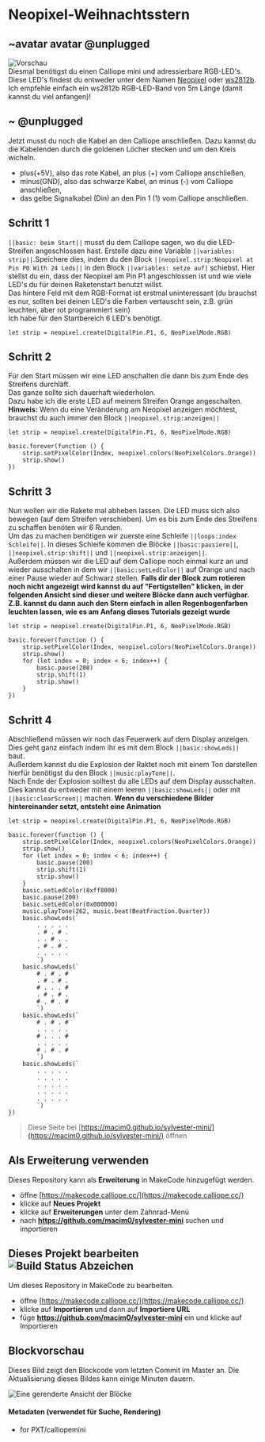 # Neopixel-Weihnachtsstern
## ~avatar avatar @unplugged
![Vorschau](https://github.com/r00b1nh00d/NeopixelWeihnachtsstern/blob/master/Stern.gif?raw=true) <br>
Diesmal benötigst du einen Calliope mini und adressierbare RGB-LED's. <br>
Diese LED's findest du entweder unter dem Namen [Neopixel](https://www.google.com/search?q=neopixel+band&rlz=1C1CHBD_deDE928DE928&oq=neopi&aqs=chrome.0.69i59l3j69i57j0j69i60l3.1887j0j9&sourceid=chrome&ie=UTF-8) oder [ws2812b](https://www.ebay.de/sch/i.html?_nkw=ws2812b&_dcat=116022&_sacat=-1&vbn_id=7005777392&LH_PrefLoc=1&_fsrp=1&_sop=15). Ich empfehle einfach ein ws2812b RGB-LED-Band von 5m Länge (damit kannst du viel anfangen)! 

## ~ @unplugged
Jetzt musst du noch die Kabel an den Calliope anschließen. Dazu kannst du die Kabelenden durch die goldenen Löcher stecken und um den Kreis wicheln.<br>
- plus(+5V), also das rote Kabel, an plus (+) vom Calliope anschließen, <br>
- minus(GND), also das schwarze Kabel, an minus (-) vom Calliope anschließen, <br>
- das gelbe Signalkabel (Din) an den Pin 1 (1) vom Calliope anschließen. <br>

## Schritt 1
``||basic: beim Start||`` musst du dem Calliope sagen, wo du die LED-Streifen angeschlossen hast. Erstelle dazu eine Variable ``||variables: strip||``.Speichere dies, indem du den Block ``||neopixel.strip:Neopixel at Pin P0 With 24 Leds||`` in den Block ``||variables: setze auf|`` schiebst. Hier stellst du ein, dass der Neopixel am Pin P1 angeschlossen ist und wie viele LED's du für deinen Raketenstart benutzt willst. <br>
Das hintere Feld mit dem RGB-Format ist erstmal uninteressant (du brauchst es nur, sollten bei deinen LED's die Farben vertauscht sein, z.B. grün leuchten, aber rot programmiert sein) <br>
Ich habe für den Startbereich 6 LED's benötigt.
```blocks
let strip = neopixel.create(DigitalPin.P1, 6, NeoPixelMode.RGB)

``` 

## Schritt 2
Für den Start müssen wir eine LED anschalten die dann bis zum Ende des Streifens durchläft. <br>
Das ganze sollte sich dauerhaft wiederholen.<br>
Dazu habe ich die erste LED auf meinem Streifen Orange angeschalten.
**Hinweis:** Wenn du eine Veränderung am Neopixel anzeigen möchtest, brauchst du auch immer den Block ``||neopixel.strip:anzeigen||``

```block
let strip = neopixel.create(DigitalPin.P1, 6, NeoPixelMode.RGB)

basic.forever(function () {
    strip.setPixelColor(Index, neopixel.colors(NeoPixelColors.Orange))
    strip.show()
})
```
## Schritt 3
Nun wollen wir die Rakete mal abheben lassen. Die LED muss sich also bewegen (auf dem Streifen verschieben). Um es bis zum Ende des Streifens zu schaffen benöten wir 6 Runden. <br>
Um das zu machen benötigen wir zuerste eine Schleife ``||loops:index Schleife||``. In dieses Schleife kommen die Blöcke ``||basic:pausiere||``, ``||neopixel.strip:shift||`` und ``||neopixel.strip:anzeigen||``. <br>
Außerdem müssen wir die LED auf dem Calliope noch einmal kurz an und wieder ausschalten in dem wir ``||basic:setLedColor||`` auf Orange und nach einer Pause wieder auf Schwarz stellen.
**Falls dir der Block zum rotieren noch nicht angezeigt wird kannst du auf "Fertigstellen" klicken, in der folgenden Ansicht sind dieser und weitere Blöcke dann auch verfügbar. Z.B. kannst du dann auch den Stern einfach in allen Regenbogenfarben leuchten lassen, wie es am Anfang dieses Tutorials gezeigt wurde**

```blocks
let strip = neopixel.create(DigitalPin.P1, 6, NeoPixelMode.RGB)

basic.forever(function () {
    strip.setPixelColor(Index, neopixel.colors(NeoPixelColors.Orange))
    strip.show()
    for (let index = 0; index < 6; index++) {
        basic.pause(200)
        strip.shift(1)
        strip.show()
    }
})
```

## Schritt 4
Abschließend müssen wir noch das Feuerwerk auf dem Display anzeigen. Dies geht ganz einfach indem ihr es mit dem Block ``||basic:showLeds||`` baut. <br>
Außerdem kannst du die Explosion der Raktet noch mit einem Ton darstellen hierfür benötigst du den Block ``||music:playTone||``. <br>
Nach Ende der Explosion solltest du alle LEDs auf dem Display ausschalten. Dies kannst du entweder mit einem leeren ``||basic:showLeds||`` oder mit ``||basic:clearScreen||`` machen.
**Wenn du verschiedene Bilder hintereinander setzt, entsteht eine Animation**

```blocks
let strip = neopixel.create(DigitalPin.P1, 6, NeoPixelMode.RGB)

basic.forever(function () {
    strip.setPixelColor(Index, neopixel.colors(NeoPixelColors.Orange))
    strip.show()
    for (let index = 0; index < 6; index++) {
        basic.pause(200)
        strip.shift(1)
        strip.show()
    }
    basic.setLedColor(0xff8000)
    basic.pause(200)
    basic.setLedColor(0x000000)
    music.playTone(262, music.beat(BeatFraction.Quarter))
    basic.showLeds(`
        . . . . .
        . # . # .
        . . # . .
        . # . # .
        . . . . .
        `)
    basic.showLeds(`
        # . # . #
        . # . # .
        # . . . #
        . # . # .
        # . # . #
        `)
    basic.showLeds(`
        # . # . #
        . . . . .
        # . . . #
        . . . . .
        # . # . #
        `)
    basic.showLeds(`
        . . . . .
        . . . . .
        . . . . .
        . . . . .
        . . . . .
        `)
})
```


> Diese Seite bei [https://macim0.github.io/sylvester-mini/](https://macim0.github.io/sylvester-mini/) öffnen

## Als Erweiterung verwenden

Dieses Repository kann als **Erweiterung** in MakeCode hinzugefügt werden.

* öffne [https://makecode.calliope.cc/](https://makecode.calliope.cc/)
* klicke auf **Neues Projekt**
* klicke auf **Erweiterungen** unter dem Zahnrad-Menü
* nach **https://github.com/macim0/sylvester-mini** suchen und importieren

## Dieses Projekt bearbeiten ![Build Status Abzeichen](https://github.com/macim0/sylvester-mini/workflows/MakeCode/badge.svg)

Um dieses Repository in MakeCode zu bearbeiten.

* öffne [https://makecode.calliope.cc/](https://makecode.calliope.cc/)
* klicke auf **Importieren** und dann auf **Importiere URL**
* füge **https://github.com/macim0/sylvester-mini** ein und klicke auf Importieren

## Blockvorschau

Dieses Bild zeigt den Blockcode vom letzten Commit im Master an.
Die Aktualisierung dieses Bildes kann einige Minuten dauern.

![Eine gerenderte Ansicht der Blöcke](https://github.com/macim0/sylvester-mini/raw/master/.github/makecode/blocks.png)

#### Metadaten (verwendet für Suche, Rendering)

* for PXT/calliopemini
<script src="https://makecode.com/gh-pages-embed.js"></script><script>makeCodeRender("{{ site.makecode.home_url }}", "{{ site.github.owner_name }}/{{ site.github.repository_name }}");</script>
